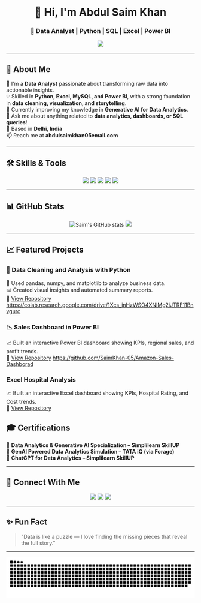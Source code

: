 <!-- Profile Header -->
<h1 align="center">👋 Hi, I'm Abdul Saim Khan</h1>
<h3 align="center">🚀 Data Analyst | Python | SQL | Excel | Power BI</h3>

<p align="center">
  <img src="https://media.giphy.com/media/L8K62iTDkzGX6/giphy.gif" width="300"/>
</p>

---

## 🧠 About Me

🎯 I'm a **Data Analyst** passionate about transforming raw data into actionable insights.  
💡 Skilled in **Python, Excel, MySQL, and Power BI**, with a strong foundation in **data cleaning, visualization, and storytelling**.  
🌱 Currently improving my knowledge in **Generative AI for Data Analytics**.  
💬 Ask me about anything related to **data analytics, dashboards, or SQL queries**!  
📍 Based in **Delhi, India**  
📫 Reach me at **abdulsaimkhan05email.com**

---

## 🛠️ Skills & Tools

<p align="center">
  <img src="https://img.shields.io/badge/Python-3776AB?style=for-the-badge&logo=python&logoColor=white"/>
  <img src="https://img.shields.io/badge/Excel-217346?style=for-the-badge&logo=microsoft-excel&logoColor=white"/>
  <img src="https://img.shields.io/badge/MySQL-00618A?style=for-the-badge&logo=mysql&logoColor=white"/>
  <img src="https://img.shields.io/badge/Power%20BI-F2C811?style=for-the-badge&logo=powerbi&logoColor=black"/>
  <img src="https://img.shields.io/badge/Data%20Visualization-4B0082?style=for-the-badge&logo=tableau&logoColor=white"/>
</p>

---

## 📊 GitHub Stats

<p align="center">
  <img src="https://github-readme-stats.vercel.app/api?username=abdulsaimkhan&show_icons=true&theme=radical" alt="Saim's GitHub stats" height="165"/>
  <img src="https://github-readme-stats.vercel.app/api/top-langs/?username=abdulsaimkhan&layout=compact&theme=radical" height="165"/>
</p>

---

## 📈 Featured Projects

### 🧩 Data Cleaning and Analysis with Python  
📄 Used pandas, numpy, and matplotlib to analyze business data.  
📊 Created visual insights and automated summary reports.  
🔗 [View Repository](#) https://colab.research.google.com/drive/1Xcs_inHzWSO4XNIMg2iJTRF11Bnygurc  

### 📉 Sales Dashboard in Power BI  
📈 Built an interactive Power BI dashboard showing KPIs, regional sales, and profit trends.  
🔗 [View Repository](#)  https://github.com/SaimKhan-05/Amazon-Sales-Dashborad

 ### Excel Hospital Analysis
 📈 Built an interactive Excel dashboard showing KPIs, Hospital Rating, and Cost trends.  
🔗 [View Repository](#) 

## 🎓 Certifications

🏅 **Data Analytics & Generative AI Specialization – Simplilearn SkillUP**  
🏅 **GenAI Powered Data Analytics Simulation – TATA iQ (via Forage)**  
🏅 **ChatGPT for Data Analytics – Simplilearn SkillUP**

---

## 🤝 Connect With Me

<p align="center">
  <a href="mailto:abdulsaimkhan05email.com"><img src="https://img.shields.io/badge/Gmail-D14836?style=for-the-badge&logo=gmail&logoColor=white"/></a>
  <a href="https://www.linkedin.com/in/abdul-saim-khan-a88333389/"><img src="https://img.shields.io/badge/LinkedIn-0077B5?style=for-the-badge&logo=linkedin&logoColor=white"/></a>
  <a href="https://github.com/abdulsaimkhan"><img src="https://img.shields.io/badge/GitHub-100000?style=for-the-badge&logo=github&logoColor=white"/></a>
</p>

---

## ✨ Fun Fact
> "Data is like a puzzle — I love finding the missing pieces that reveal the full story."

---

<p align="center">
  <img src="https://github.com/Platane/snk/raw/output/github-contribution-grid-snake.svg" alt="snake gif" />
</p>
